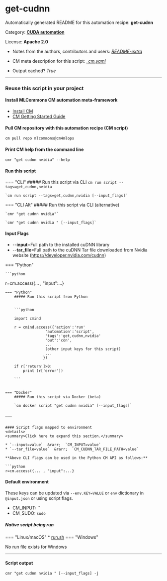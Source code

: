 # get-cudnn
Automatically generated README for this automation recipe: **get-cudnn**

Category: **[CUDA automation](..)**

License: **Apache 2.0**

* Notes from the authors, contributors and users: [*README-extra*](https://github.com/mlcommons/cm4mlops/tree/main/script/get-cudnn/README-extra.md)

* CM meta description for this script: *[_cm.yaml](https://github.com/mlcommons/cm4mlops/tree/main/script/get-cudnn/_cm.yaml)*
* Output cached? *True*

---
### Reuse this script in your project

#### Install MLCommons CM automation meta-framework

* [Install CM](https://docs.mlcommons.org/ck/install)
* [CM Getting Started Guide](https://docs.mlcommons.org/ck/getting-started/)

#### Pull CM repository with this automation recipe (CM script)

```cm pull repo mlcommons@cm4mlops```

#### Print CM help from the command line

````cmr "get cudnn nvidia" --help````

#### Run this script

=== "CLI"
    ##### Run this script via CLI
    `cm run script --tags=get,cudnn,nvidia`

    `cm run script --tags=get,cudnn,nvidia [--input_flags]`

=== "CLI Alt"
    ##### Run this script via CLI (alternative)

    `cmr "get cudnn nvidia"`

    `cmr "get cudnn nvidia " [--input_flags]`



#### Input Flags

* --**input**=Full path to the installed cuDNN library
* --**tar_file**=Full path to the cuDNN Tar file downloaded from Nvidia website (https://developer.nvidia.com/cudnn)

=== "Python"

    ```python
r=cm.access({... , "input":...}
```
=== "Python"
    ##### Run this script from Python


    ```python

    import cmind

    r = cmind.access({'action':'run'
                  'automation':'script',
                  'tags':'get,cudnn,nvidia'
                  'out':'con',
                  ...
                  (other input keys for this script)
                  ...
                 })

    if r['return']>0:
        print (r['error'])

    ```


=== "Docker"
    ##### Run this script via Docker (beta)

    `cm docker script "get cudnn nvidia" [--input_flags]`

___


#### Script flags mapped to environment
<details>
<summary>Click here to expand this section.</summary>

* `--input=value`  &rarr;  `CM_INPUT=value`
* `--tar_file=value`  &rarr;  `CM_CUDNN_TAR_FILE_PATH=value`

**Above CLI flags can be used in the Python CM API as follows:**

```python
r=cm.access({... , "input":...}
```

</details>

#### Default environment


These keys can be updated via `--env.KEY=VALUE` or `env` dictionary in `@input.json` or using script flags.

* CM_INPUT: ``
* CM_SUDO: `sudo`



##### Native script being run
=== "Linux/macOS"
     * [run.sh](https://github.com/mlcommons/cm4mlops/tree/main/script/get-cudnn/run.sh)
=== "Windows"

No run file exists for Windows
___
#### Script output
`cmr "get cudnn nvidia " [--input_flags] -j`